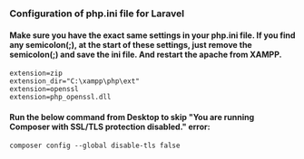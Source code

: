 ### Configuration of php.ini file for Laravel

#### Make sure you have the exact same settings in your php.ini file. If you find any semicolon(;), at the start of these settings, just remove the semicolon(;) and save the ini file. And restart the apache from XAMPP.

```
extension=zip
extension_dir="C:\xampp\php\ext"
extension=openssl
extension=php_openssl.dll
```

#### Run the below command from Desktop to skip "You are running Composer with SSL/TLS protection disabled." error:

```
composer config --global disable-tls false
```
